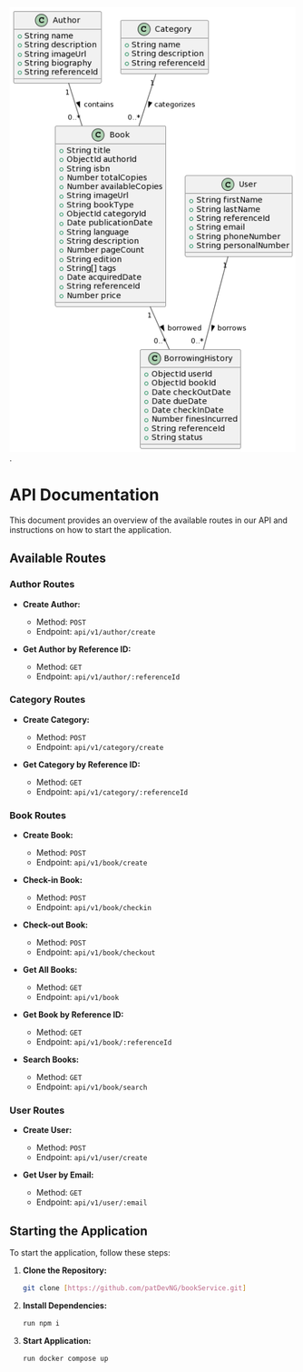 ![Example Image](images/UML.png).

# API Documentation

This document provides an overview of the available routes in our API and instructions on how to start the application.

## Available Routes

### Author Routes
- **Create Author:** 
  - Method: `POST`
  - Endpoint: `api/v1/author/create`

- **Get Author by Reference ID:** 
  - Method: `GET`
  - Endpoint: `api/v1/author/:referenceId`

### Category Routes
- **Create Category:** 
  - Method: `POST`
  - Endpoint: `api/v1/category/create`

- **Get Category by Reference ID:** 
  - Method: `GET`
  - Endpoint: `api/v1/category/:referenceId`

### Book Routes
- **Create Book:** 
  - Method: `POST`
  - Endpoint: `api/v1/book/create`

- **Check-in Book:** 
  - Method: `POST`
  - Endpoint: `api/v1/book/checkin`

- **Check-out Book:** 
  - Method: `POST`
  - Endpoint: `api/v1/book/checkout`

- **Get All Books:** 
  - Method: `GET`
  - Endpoint: `api/v1/book`

- **Get Book by Reference ID:** 
  - Method: `GET`
  - Endpoint: `api/v1/book/:referenceId`

- **Search Books:** 
  - Method: `GET`
  - Endpoint: `api/v1/book/search`

### User Routes
- **Create User:** 
  - Method: `POST`
  - Endpoint: `api/v1/user/create`

- **Get User by Email:** 
  - Method: `GET`
  - Endpoint: `api/v1/user/:email`

## Starting the Application

To start the application, follow these steps:

1. **Clone the Repository:**
   ```bash
   git clone [https://github.com/patDevNG/bookService.git]
2. **Install Dependencies:**
   ```bash
   run npm i
3. **Start Application:**
   ```bash
   run docker compose up   
   


